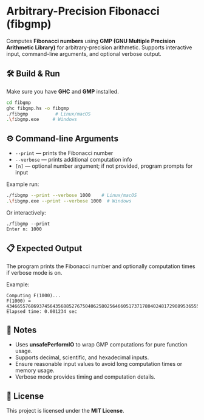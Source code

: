 # Arbitrary-Precision Fibonacci (fibgmp)

Computes **Fibonacci numbers** using **GMP (GNU Multiple Precision Arithmetic Library)** for arbitrary-precision arithmetic. Supports interactive input, command-line arguments, and optional verbose output.

## 🛠 Build & Run

Make sure you have **GHC** and **GMP** installed.

```bash
cd fibgmp
ghc fibgmp.hs -o fibgmp
./fibgmp          # Linux/macOS
.\fibgmp.exe     # Windows
```

## ⚙ Command-line Arguments

* `--print` — prints the Fibonacci number
* `--verbose` — prints additional computation info
* `[n]` — optional number argument; if not provided, program prompts for input

Example run:

```bash
./fibgmp --print --verbose 1000    # Linux/macOS
.\fibgmp.exe --print --verbose 1000  # Windows
```

Or interactively:

```
./fibgmp --print
Enter n: 1000
```

## 📋 Expected Output

The program prints the Fibonacci number and optionally computation times if verbose mode is on.

Example:

```
Computing F(1000)...
F(1000) = 43466557686937456435688527675040625802564660517371780402481729089536555417949051890403879840079255169295922593080322634775209689623239873322471161642996440906533187938298969649928516003704476137795166849228875
Elapsed time: 0.001234 sec
```

## 🔔 Notes

* Uses **unsafePerformIO** to wrap GMP computations for pure function usage.
* Supports decimal, scientific, and hexadecimal inputs.
* Ensure reasonable input values to avoid long computation times or memory usage.
* Verbose mode provides timing and computation details.

## 📜 License

This project is licensed under the **MIT License**.

